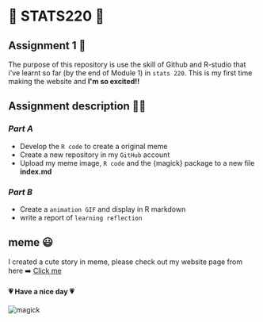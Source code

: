 
# 💚 STATS220 💚
## Assignment 1 📓
The purpose of this repository is use the skill of  Github and R-studio that i've learnt so far (by the end of Module 1) in `stats 220`. This is my first time making the website and **I'm so excited!!**

## Assignment description 👩‍🎓
### *Part A*
* Develop the `R code` to create a original meme
* Create a new repository in my `GitHub` account
* Upload my meme image, `R code` and the {magick} package to a new file **index.md**

### *Part B*
* Create a `animation GIF` and display in R markdown
* write a report of `learning reflection`

##  meme 😃
I created a cute story in meme, please check out my website page from here ➡️ [Click me](https://github.com/sheepas/stats220/blob/main/index.md)

#### 💗 Have a nice day 💗
![magick](https://media4.giphy.com/media/3oFzmfvmjd3iVfqyis/giphy.gif?cid=ecf05e47xr7hsnulwrwvfigljekqnlio4ksz55g5h015dxiv&rid=giphy.gif&ct=g) 


